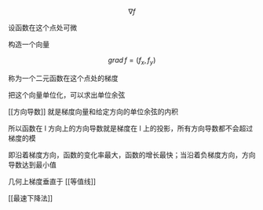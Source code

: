 ---
---

$$
\nabla f
$$

设函数在这个点处可微

构造一个向量

$$
grad\,f=(f_{x},f_{y})
$$

称为一个二元函数在这个点处的梯度

把这个向量单位化，可以求出单位余弦

[[方向导数]] 就是梯度向量和给定方向的单位余弦的内积

所以函数在 l 方向上的方向导数就是梯度在 l 上的投影，所有方向导数都不会超过梯度的模

即沿着梯度方向，函数的变化率最大，函数的增长最快；当沿着负梯度方向，方向导数达到最小值


几何上梯度垂直于 [[等值线]]

[[最速下降法]]
